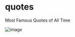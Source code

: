 # quotes
 Most Famous Quotes of All Time

![image](https://user-images.githubusercontent.com/2702489/120548523-229f3980-c3fb-11eb-8934-3ca680521559.png)
